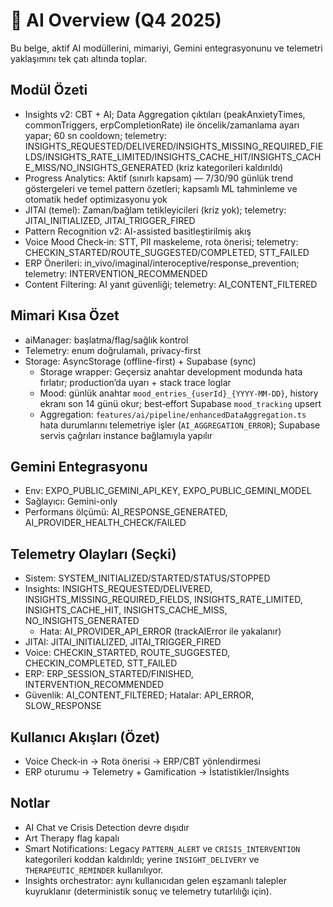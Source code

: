 # 🤖 AI Overview (Q4 2025)

Bu belge, aktif AI modüllerini, mimariyi, Gemini entegrasyonunu ve telemetri yaklaşımını tek çatı altında toplar.

## Modül Özeti
- Insights v2: CBT + AI; Data Aggregation çıktıları (peakAnxietyTimes, commonTriggers, erpCompletionRate) ile öncelik/zamanlama ayarı yapar; 60 sn cooldown; telemetry: INSIGHTS_REQUESTED/DELIVERED/INSIGHTS_MISSING_REQUIRED_FIELDS/INSIGHTS_RATE_LIMITED/INSIGHTS_CACHE_HIT/INSIGHTS_CACHE_MISS/NO_INSIGHTS_GENERATED (kriz kategorileri kaldırıldı)
- Progress Analytics: Aktif (sınırlı kapsam) — 7/30/90 günlük trend göstergeleri ve temel pattern özetleri; kapsamlı ML tahminleme ve otomatik hedef optimizasyonu yok
- JITAI (temel): Zaman/bağlam tetikleyicileri (kriz yok); telemetry: JITAI_INITIALIZED, JITAI_TRIGGER_FIRED
- Pattern Recognition v2: AI-assisted basitleştirilmiş akış
- Voice Mood Check‑in: STT, PII maskeleme, rota önerisi; telemetry: CHECKIN_STARTED/ROUTE_SUGGESTED/COMPLETED, STT_FAILED
- ERP Önerileri: in_vivo/imaginal/interoceptive/response_prevention; telemetry: INTERVENTION_RECOMMENDED
- Content Filtering: AI yanıt güvenliği; telemetry: AI_CONTENT_FILTERED

## Mimari Kısa Özet
- aiManager: başlatma/flag/sağlık kontrol
- Telemetry: enum doğrulamalı, privacy-first
- Storage: AsyncStorage (offline-first) + Supabase (sync)
  - Storage wrapper: Geçersiz anahtar development modunda hata fırlatır; production’da uyarı + stack trace loglar
  - Mood: günlük anahtar `mood_entries_{userId}_{YYYY-MM-DD}`, history ekranı son 14 günü okur; best‑effort Supabase `mood_tracking` upsert
  - Aggregation: `features/ai/pipeline/enhancedDataAggregation.ts` hata durumlarını telemetriye işler (`AI_AGGREGATION_ERROR`); Supabase servis çağrıları instance bağlamıyla yapılır

## Gemini Entegrasyonu
- Env: EXPO_PUBLIC_GEMINI_API_KEY, EXPO_PUBLIC_GEMINI_MODEL
- Sağlayıcı: Gemini-only
- Performans ölçümü: AI_RESPONSE_GENERATED, AI_PROVIDER_HEALTH_CHECK/FAILED

## Telemetry Olayları (Seçki)
- Sistem: SYSTEM_INITIALIZED/STARTED/STATUS/STOPPED
- Insights: INSIGHTS_REQUESTED/DELIVERED, INSIGHTS_MISSING_REQUIRED_FIELDS, INSIGHTS_RATE_LIMITED, INSIGHTS_CACHE_HIT, INSIGHTS_CACHE_MISS, NO_INSIGHTS_GENERATED
  - Hata: AI_PROVIDER_API_ERROR (trackAIError ile yakalanır)
- JITAI: JITAI_INITIALIZED, JITAI_TRIGGER_FIRED
- Voice: CHECKIN_STARTED, ROUTE_SUGGESTED, CHECKIN_COMPLETED, STT_FAILED
- ERP: ERP_SESSION_STARTED/FINISHED, INTERVENTION_RECOMMENDED
- Güvenlik: AI_CONTENT_FILTERED; Hatalar: API_ERROR, SLOW_RESPONSE

## Kullanıcı Akışları (Özet)
- Voice Check‑in → Rota önerisi → ERP/CBT yönlendirmesi
- ERP oturumu → Telemetry + Gamification → İstatistikler/Insights

## Notlar
- AI Chat ve Crisis Detection devre dışıdır
- Art Therapy flag kapalı
- Smart Notifications: Legacy `PATTERN_ALERT` ve `CRISIS_INTERVENTION` kategorileri koddan kaldırıldı; yerine `INSIGHT_DELIVERY` ve `THERAPEUTIC_REMINDER` kullanılıyor.
 - Insights orchestrator: aynı kullanıcıdan gelen eşzamanlı talepler kuyruklanır (deterministik sonuç ve telemetry tutarlılığı için).
